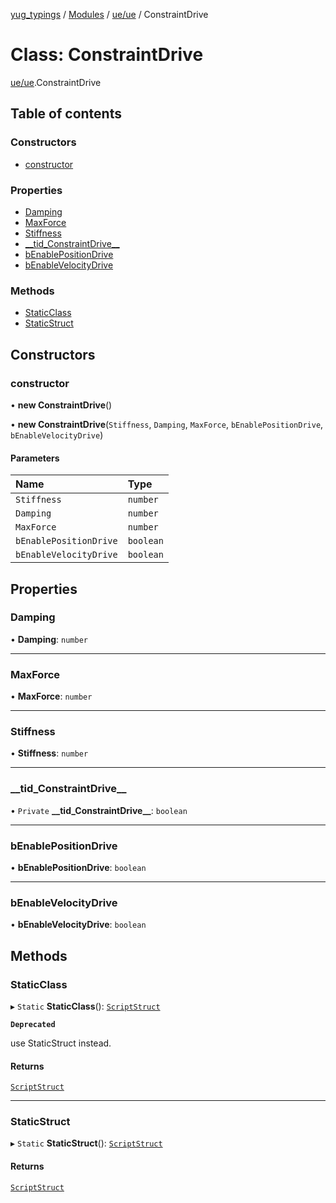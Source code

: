 [yug_typings](../README.md) / [Modules](../modules.md) / [ue/ue](../modules/ue_ue.md) / ConstraintDrive

# Class: ConstraintDrive

[ue/ue](../modules/ue_ue.md).ConstraintDrive

## Table of contents

### Constructors

- [constructor](ue_ue.ConstraintDrive.md#constructor)

### Properties

- [Damping](ue_ue.ConstraintDrive.md#damping)
- [MaxForce](ue_ue.ConstraintDrive.md#maxforce)
- [Stiffness](ue_ue.ConstraintDrive.md#stiffness)
- [\_\_tid\_ConstraintDrive\_\_](ue_ue.ConstraintDrive.md#__tid_constraintdrive__)
- [bEnablePositionDrive](ue_ue.ConstraintDrive.md#benablepositiondrive)
- [bEnableVelocityDrive](ue_ue.ConstraintDrive.md#benablevelocitydrive)

### Methods

- [StaticClass](ue_ue.ConstraintDrive.md#staticclass)
- [StaticStruct](ue_ue.ConstraintDrive.md#staticstruct)

## Constructors

### constructor

• **new ConstraintDrive**()

• **new ConstraintDrive**(`Stiffness`, `Damping`, `MaxForce`, `bEnablePositionDrive`, `bEnableVelocityDrive`)

#### Parameters

| Name | Type |
| :------ | :------ |
| `Stiffness` | `number` |
| `Damping` | `number` |
| `MaxForce` | `number` |
| `bEnablePositionDrive` | `boolean` |
| `bEnableVelocityDrive` | `boolean` |

## Properties

### Damping

• **Damping**: `number`

___

### MaxForce

• **MaxForce**: `number`

___

### Stiffness

• **Stiffness**: `number`

___

### \_\_tid\_ConstraintDrive\_\_

• `Private` **\_\_tid\_ConstraintDrive\_\_**: `boolean`

___

### bEnablePositionDrive

• **bEnablePositionDrive**: `boolean`

___

### bEnableVelocityDrive

• **bEnableVelocityDrive**: `boolean`

## Methods

### StaticClass

▸ `Static` **StaticClass**(): [`ScriptStruct`](ue_ue.ScriptStruct.md)

**`Deprecated`**

use StaticStruct instead.

#### Returns

[`ScriptStruct`](ue_ue.ScriptStruct.md)

___

### StaticStruct

▸ `Static` **StaticStruct**(): [`ScriptStruct`](ue_ue.ScriptStruct.md)

#### Returns

[`ScriptStruct`](ue_ue.ScriptStruct.md)
